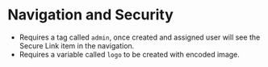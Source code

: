 # Navigation and Security

- Requires a tag called `admin`, once created and assigned user will see the Secure Link item in the navigation.
- Requires a variable called `logo` to be created with encoded image.
